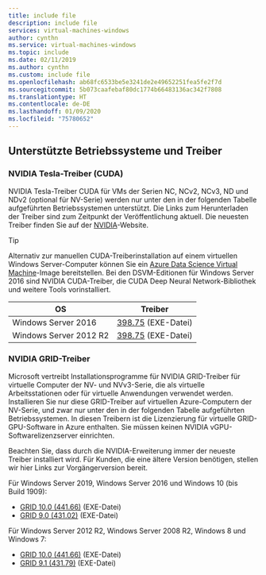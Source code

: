 ```yaml
---
title: include file
description: include file
services: virtual-machines-windows
author: cynthn
ms.service: virtual-machines-windows
ms.topic: include
ms.date: 02/11/2019
ms.author: cynthn
ms.custom: include file
ms.openlocfilehash: ab68fc6533be5e3241de2e49652251fea5fe2f7d
ms.sourcegitcommit: 5b073caafebaf80dc1774b66483136ac342f7808
ms.translationtype: HT
ms.contentlocale: de-DE
ms.lasthandoff: 01/09/2020
ms.locfileid: "75780652"
---
```

## <a name="supported-operating-systems-and-drivers"></a>Unterstützte Betriebssysteme und Treiber

### <a name="nvidia-tesla-cuda-drivers"></a>NVIDIA Tesla-Treiber (CUDA)

NVIDIA Tesla-Treiber CUDA für VMs der Serien NC, NCv2, NCv3, ND und NDv2 (optional für NV-Serie) werden nur unter den in der folgenden Tabelle aufgeführten Betriebssystemen unterstützt. Die Links zum Herunterladen der Treiber sind zum Zeitpunkt der Veröffentlichung aktuell. Die neuesten Treiber finden Sie auf der [NVIDIA](https://www.nvidia.com/)-Website.

> [!TIP]
> Alternativ zur manuellen CUDA-Treiberinstallation auf einem virtuellen Windows Server-Computer können Sie ein [Azure Data Science Virtual Machine](../articles/machine-learning/data-science-virtual-machine/overview.md)-Image bereitstellen. Bei den DSVM-Editionen für Windows Server 2016 sind NVIDIA CUDA-Treiber, die CUDA Deep Neural Network-Bibliothek und weitere Tools vorinstalliert.


| OS | Treiber |
| -------- |------------- |
| Windows Server 2016 | [398.75](https://us.download.nvidia.com/Windows/Quadro_Certified/398.75/398.75-tesla-desktop-winserver2016-international.exe) (EXE-Datei) |
| Windows Server 2012 R2 | [398.75](https://us.download.nvidia.com/Windows/Quadro_Certified/398.75/398.75-tesla-desktop-winserver2008-2012r2-64bit-international.exe) (EXE-Datei) |

### <a name="nvidia-grid-drivers"></a>NVIDIA GRID-Treiber

Microsoft vertreibt Installationsprogramme für NVIDIA GRID-Treiber für virtuelle Computer der NV- und NVv3-Serie, die als virtuelle Arbeitsstationen oder für virtuelle Anwendungen verwendet werden. Installieren Sie nur diese GRID-Treiber auf virtuellen Azure-Computern der NV-Serie, und zwar nur unter den in der folgenden Tabelle aufgeführten Betriebssystemen. In diesen Treibern ist die Lizenzierung für virtuelle GRID-GPU-Software in Azure enthalten. Sie müssen keinen NVIDIA vGPU-Softwarelizenzserver einrichten.

Beachten Sie, dass durch die NVIDIA-Erweiterung immer der neueste Treiber installiert wird. Für Kunden, die eine ältere Version benötigen, stellen wir hier Links zur Vorgängerversion bereit.

Für Windows Server 2019, Windows Server 2016 und Windows 10 (bis Build 1909):
- [GRID 10.0 (441.66)](https://go.microsoft.com/fwlink/?linkid=874181) (EXE-Datei)
- [GRID 9.0 (431.02)](https://download.microsoft.com/download/8/C/C/8CC88D54-EB07-44D3-8FA9-B797B173ED04/431.02_grid_win10_server2016_server2019_64bit_international.exe) (EXE-Datei) 

Für Windows Server 2012 R2, Windows Server 2008 R2, Windows 8 und Windows 7: 
- [GRID 10.0 (441.66)](https://go.microsoft.com/fwlink/?linkid=874184) (EXE-Datei)
- [GRID 9.1 (431.79)](https://download.microsoft.com/download/8/6/e/86ef2daa-b31e-43ad-90f2-bd795384b71e/431.79_grid_win7_win8_server2008R2_server2012R2_64bit_international.exe) (EXE-Datei)  
